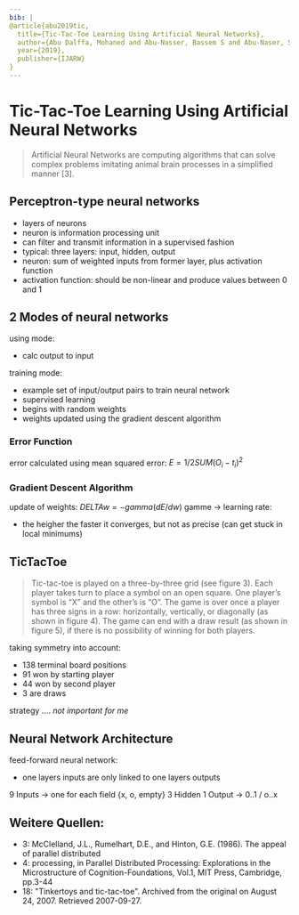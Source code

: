 ```yaml
---
bib: |
@article{abu2019tic,
  title={Tic-Tac-Toe Learning Using Artificial Neural Networks},
  author={Abu Dalffa, Mohaned and Abu-Nasser, Bassem S and Abu-Naser, Samy S},
  year={2019},
  publisher={IJARW}
}
---
```


# Tic-Tac-Toe Learning Using Artificial Neural Networks

> Artificial Neural Networks are computing algorithms that can solve complex problems imitating animal brain processes in a simplified manner [3].

## Perceptron-type neural networks

- layers of neurons
- neuron is information processing unit
- can filter and transmit information in a supervised fashion
- typical: three layers: input, hidden, output
- neuron: sum of weighted inputs from former layer, plus activation function
- activation function: should be non-linear and produce values between 0 and 1

## 2 Modes of neural networks

using mode:
- calc output to input

training mode:
- example set of input/output pairs to train neural network
- supervised learning
- begins with random weights
- weights updated using the gradient descent algorithm

### Error Function

error calculated using mean squared error:
$E = 1 / 2 SUM(O_i - t_i)^2$

### Gradient Descent Algorithm

update of weights:
$DELTA w = - gamma (d E / d w)$
gamme -> learning rate:
- the heigher the faster it converges, but not as precise (can get stuck in local minimums)

## TicTacToe

> Tic-tac-toe is played on a three-by-three grid (see figure 3). Each player takes turn to place a symbol on an open square. One player’s symbol is “X” and the other’s is “O”. The game is over once a player has three signs in a row: horizontally, vertically, or diagonally (as shown in figure 4). The game can end with a draw result (as shown in figure 5), if there is no possibility of winning for both players.

taking symmetry into account:

- 138 terminal board positions
- 91 won by starting player
- 44 won by second player
- 3 are draws

strategy .... _not important for me_

## Neural Network Architecture

feed-forward neural network:
- one layers inputs are only linked to one layers outputs

9 Inputs -> one for each field {x, o, empty}
3 Hidden
1 Output -> 0..1 / o..x

## Weitere Quellen:

- 3: McClelland, J.L., Rumelhart, D.E., and Hinton, G.E. (1986). The appeal of parallel distributed
- 4: processing, in Parallel Distributed Processing: Explorations in the Microstructure of Cognition-Foundations, Vol.1, MIT Press, Cambridge, pp.3-44
- 18: "Tinkertoys and tic-tac-toe". Archived from the original on August 24, 2007. Retrieved 2007-09-27.